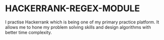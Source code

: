 # HACKERRANK-REGEX-MODULE
I practise Hackerrank which is being one of my primary practice platform. It allows me to hone my problem solving skills and design algorithms with better time complexity.

